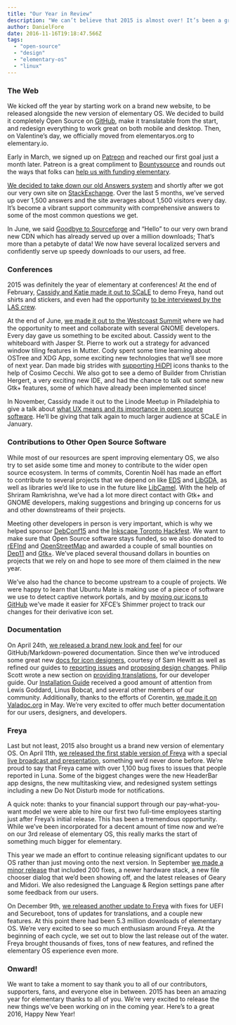 ```yaml
---
title: "Our Year in Review"
description: "We can’t believe that 2015 is almost over! It’s been a great year for elementary. So much has happened and we’re super excited to see what 2016 has in store. To get into the New Year’s Eve spirit, here’s our year in review!"
author: DanielFore
date: 2016-11-16T19:18:47.566Z
tags:
  - "open-source"
  - "design"
  - "elementary-os"
  - "linux"
---
```


### The Web

We kicked off the year by starting work on a brand new website, to be released alongside the new version of elementary OS. We decided to build it completely Open Source on [GitHub](http://t.umblr.com/redirect?z=https%3A%2F%2Fgithub.com%2Felementary%2Fmvp&t=ZjJhMzY5MzVjOTViMmVkMWEzNjNmZmQ1M2IwNjc0ODIxOTVlMjBlNix6Yk5MS1lCdQ%3D%3D&b=t%3AibgnuWZACL4bF6AGZWyLrg&m=0), make it translatable from the start, and redesign everything to work great on both mobile and desktop. Then, on Valentine’s day, we officially moved from elementaryos.org to elementary.io.

Early in March, we signed up on [Patreon](http://t.umblr.com/redirect?z=https%3A%2F%2Fwww.patreon.com%2Felementary&t=Nzg3YjExYmJjZWVlNmNhZjAwZDQ2ODViZDgzMmJiNjQxZWJjOWI2Yix6Yk5MS1lCdQ%3D%3D&b=t%3AibgnuWZACL4bF6AGZWyLrg&m=0) and reached our first goal just a month later. Patreon is a great compliment to [Bountysource](http://t.umblr.com/redirect?z=https%3A%2F%2Fwww.bountysource.com%2Fteams%2Felementary&t=ZmJmN2RmNmZhYjU0NTAyZGFjNDAwMzY3NDQ0MzhiNWFlMjA1YTQ0Yyx6Yk5MS1lCdQ%3D%3D&b=t%3AibgnuWZACL4bF6AGZWyLrg&m=0) and rounds out the ways that folks can [help us with funding elementary](http://t.umblr.com/redirect?z=https%3A%2F%2Felementary.io%2Fget-involved%23funding&t=YTU5ZTVlNTUyODc2NWQyYzYyYzI5MDJiN2MxNzEzZGMyZTdmZmIxZix6Yk5MS1lCdQ%3D%3D&b=t%3AibgnuWZACL4bF6AGZWyLrg&m=0).

[We decided to take down our old Answers system](http://blog.elementary.io/post/115151460806/answers-is-going-offline) and shortly after we got our very own site on [StackExchange](http://t.umblr.com/redirect?z=http%3A%2F%2Felementaryos.stackexchange.com%2F&t=ZGVmOWI4YmQxZDhkZmU0YTA1NDZlYWNlMWNlMGMzNTYyNGM4MzM3NCx6Yk5MS1lCdQ%3D%3D&b=t%3AibgnuWZACL4bF6AGZWyLrg&m=0). Over the last 5 months, we’ve served up over 1,500 answers and the site averages about 1,500 visitors every day. It’s become a vibrant support community with comprehensive answers to some of the most common questions we get.

In June, we said [Goodbye to Sourceforge](http://blog.elementary.io/post/121768724076/goodbye-sourceforge) and “Hello” to our very own brand new CDN which has already served up over a million downloads; That’s more than a petabyte of data! We now have several localized servers and confidently serve up speedy downloads to our users, ad free.

### Conferences

2015 was definitely the year of elementary at conferences! At the end of February, [Cassidy and Katie made it out to SCaLE](http://blog.elementary.io/post/111595584456/were-at-scale-13x) to demo Freya, hand out shirts and stickers, and even had the opportunity [to be interviewed by the LAS crew](http://t.umblr.com/redirect?z=https%3A%2F%2Fyoutu.be%2FUXvGbEYeWp0%3Ft%3D1h4m47s&t=ZmNiY2Y2ZWMwYWU5YjRlMzY3ZDE2YWM2NTI5ZmI3MjYxNjgyZjRmMCx6Yk5MS1lCdQ%3D%3D&b=t%3AibgnuWZACL4bF6AGZWyLrg&m=0).


At the end of June, [we made it out to the Westcoast Summit](http://blog.elementary.io/post/122973077471/gnome-west-coast-summit) where we had the opportunity to meet and collaborate with several GNOME developers. Every day gave us something to be excited about. Cassidy went to the whiteboard with Jasper St. Pierre to work out a strategy for advanced window tiling features in Mutter. Cody spent some time learning about OSTree and XDG App, some exciting new technologies that we’ll see more of next year. Dan made big strides with [supporting HiDPI](http://blog.elementary.io/post/124193007916/whats-up-with-hidpi-icons) icons thanks to the help of Cosimo Cecchi. We also got to see a demo of Builder from Christian Hergert, a very exciting new IDE, and had the chance to talk out some new Gtk+ features, some of which have already been implemented since!

In November, Cassidy made it out to the Linode Meetup in Philadelphia to give a talk about [what UX means and its importance in open source software](http://t.umblr.com/redirect?z=https%3A%2F%2Fyoutu.be%2F52Mgrv8vtmI&t=M2VlZDI3NzY5ZjkyMzU3NTQzOWZkODE4NzA5OGNlYjc3NDAyMTY5OSx6Yk5MS1lCdQ%3D%3D&b=t%3AibgnuWZACL4bF6AGZWyLrg&m=0). He’ll be giving that talk again to much larger audience at SCaLE in January.


### Contributions to Other Open Source Software

While most of our resources are spent improving elementary OS, we also try to set aside some time and money to contribute to the wider open source ecosystem. In terms of commits, Corentin Noël has made an effort to contribute to several projects that we depend on like [EDS](http://t.umblr.com/redirect?z=https%3A%2F%2Fgit.gnome.org%2Fbrowse%2Fevolution-data-server%2Flog%2F%3Fqt%3Dauthor%26q%3Dtintou&t=MDE0YTU5MTAwYzljOWJiNzAwY2JhZWYzMGQ0ODQzNmIyMTczZmYwYyx6Yk5MS1lCdQ%3D%3D&b=t%3AibgnuWZACL4bF6AGZWyLrg&m=0) and [LibGDA](http://t.umblr.com/redirect?z=https%3A%2F%2Fgit.gnome.org%2Fbrowse%2Flibgda%2Flog%2F%3Fid%3D43206eb0b3cabc55c391420fd29b2792638bb6ee%26qt%3Dauthor%26q%3Dcorentin%2540elementary.io&t=ZWUyYmI3MjFkYjNiN2QyZjkyMWI5ODU1OGFmZDVmMzIzODk5NTkyNix6Yk5MS1lCdQ%3D%3D&b=t%3AibgnuWZACL4bF6AGZWyLrg&m=0), as well as libraries we’d like to use in the future like [LibCamel](http://t.umblr.com/redirect?z=https%3A%2F%2Fgit.gnome.org%2Fbrowse%2Fevolution-data-server%2Flog%2F%3Fqt%3Dauthor%26q%3DCorentin%2BNo%25C3%25ABl&t=MTRmNzY5NWM5MjA3ZWU2YTQ4OWM3YmU2ODJjZjhhMzMwYjgzZTcwNyx6Yk5MS1lCdQ%3D%3D&b=t%3AibgnuWZACL4bF6AGZWyLrg&m=0). With the help of Shriram Ramkrishna, we’ve had a lot more direct contact with Gtk+ and GNOME developers, making suggestions and bringing up concerns for us and other downstreams of their projects.

Meeting other developers in person is very important, which is why we helped sponsor [DebConf15](http://t.umblr.com/redirect?z=http%3A%2F%2Fdebconf15.debconf.org%2Fsponsors.xhtml&t=YmQ4Y2FkNGMzNDMyYWQ0YWNhMDYyOGFlOTkyOTYwYTU2NGJjNDUxZix6Yk5MS1lCdQ%3D%3D&b=t%3AibgnuWZACL4bF6AGZWyLrg&m=0) and the [Inkscape Toronto Hackfest](http://t.umblr.com/redirect?z=https%3A%2F%2Finkscape.org%2Fen%2Fnews%2F2015%2F02%2F25%2Finkscape-developers-need-your-help%2F&t=YWE3MTYxODYwNGJhYzI3NWUzOTVjZmRhM2UwNGNiMmI3NzRlMjkyOSx6Yk5MS1lCdQ%3D%3D&b=t%3AibgnuWZACL4bF6AGZWyLrg&m=0). We want to make sure that Open Source software stays funded, so we also donated to [rEFInd](http://t.umblr.com/redirect?z=http%3A%2F%2Fwww.rodsbooks.com%2Frefind%2F&t=MmEzNTA5YTFiYzg4NzljODEwYTQ1MmU5Mjk5MzQyZDMxNTk4ZmMxZSx6Yk5MS1lCdQ%3D%3D&b=t%3AibgnuWZACL4bF6AGZWyLrg&m=0) and [OpenStreetMap](http://t.umblr.com/redirect?z=http%3A%2F%2Fdonate.openstreetmap.org%2F&t=YjQ5YjVhZmYwYTQ5MWM1NTRmMzJmNTVhZWFhZWJjNWRkY2Y5ZjhiNCx6Yk5MS1lCdQ%3D%3D&b=t%3AibgnuWZACL4bF6AGZWyLrg&m=0) and awarded a couple of small bounties on [Dep11](http://t.umblr.com/redirect?z=https%3A%2F%2Fwww.bountysource.com%2Fissues%2F29051104-be-compatible-with-icon-themes-that-have-different-paths-than-adwaita&t=MTk5ODY4OTA1NzRjY2IzNmZjOGI0MzJjNWJkNDEzYjY0ODkyNDVhYix6Yk5MS1lCdQ%3D%3D&b=t%3AibgnuWZACL4bF6AGZWyLrg&m=0) and [Gtk+](http://t.umblr.com/redirect?z=https%3A%2F%2Fwww.bountysource.com%2Fissues%2F3444113-combobox-is-styled-like-the-last-child-if-linked-class-applied-even-if-it-s-the-first-child&t=MmZiNjExNzdiOGM3ZGY3NzdiMzM2MGVjOTE3NTU5M2JmMDNlNGRjZix6Yk5MS1lCdQ%3D%3D&b=t%3AibgnuWZACL4bF6AGZWyLrg&m=0). We’ve placed several thousand dollars in bounties on projects that we rely on and hope to see more of them claimed in the new year.

We’ve also had the chance to become upstream to a couple of projects. We were happy to learn that Ubuntu Mate is making use of a piece of software we use to detect captive network portals, and by [moving our icons to GitHub](http://blog.elementary.io/post/134767422086/elementary-icons-move-to-github) we’ve made it easier for XFCE’s Shimmer project to track our changes for their derivative icon set.

### Documentation

On April 24th, [we released a brand new look and feel](http://blog.elementary.io/post/117276293641/rock-out-with-your-docs-out) for our GitHub/Markdown-powered documentation. Since then we’ve introduced some great new [docs for icon designers](http://t.umblr.com/redirect?z=https%3A%2F%2Felementary.io%2Fdocs%2Fhuman-interface-guidelines%23iconography&t=NGIxODIzMWIxYjEyNjBjZjBjYThjZTE2OWFjY2U1YWQ2MjUyNmY5MSx6Yk5MS1lCdQ%3D%3D&b=t%3AibgnuWZACL4bF6AGZWyLrg&m=0), courtesy of Sam Hewitt as well as refined our guides to [reporting issues](http://t.umblr.com/redirect?z=https%3A%2F%2Felementary.io%2Fdocs%2Fcode%2Freference%23reporting-bugs&t=NWQ5NTcyOWI1ZjQ5MTUwMjk5NWE2ZTY5OTgyZDNiZjAwZTAxNTc1MCx6Yk5MS1lCdQ%3D%3D&b=t%3AibgnuWZACL4bF6AGZWyLrg&m=0) and [proposing design changes](http://t.umblr.com/redirect?z=https%3A%2F%2Felementary.io%2Fdocs%2Fcode%2Freference%23proposing-design-changes&t=YzUxOWZkYzAwMGNjNTNlZTYwZGZkYjVmNDgwNWFhMmYyOTc5NTljZCx6Yk5MS1lCdQ%3D%3D&b=t%3AibgnuWZACL4bF6AGZWyLrg&m=0). Philip Scott wrote a new section on [providing translations](http://t.umblr.com/redirect?z=https%3A%2F%2Felementary.io%2Fdocs%2Fcode%2Fgetting-started%23Adding-Translations&t=ZDlhZThmMGUxNzA4ZTMyM2FlNGQzN2M4ZjdjODk3NmRhOTk3OGYyYix6Yk5MS1lCdQ%3D%3D&b=t%3AibgnuWZACL4bF6AGZWyLrg&m=0), for our developer guide. Our [Installation Guide](http://t.umblr.com/redirect?z=https%3A%2F%2Felementary.io%2Fdocs%2Finstallation&t=MDMwZWVhZmFkMjA2NTU5YjM4ZjI1N2Y2ZGU4NzVmMzMzM2M2ZDAxMCx6Yk5MS1lCdQ%3D%3D&b=t%3AibgnuWZACL4bF6AGZWyLrg&m=0) received a good amount of attention from Lewis Goddard, Linus Bobcat, and several other members of our community. Additionally, thanks to the efforts of Corentin, [we made it on Valadoc.org](http://blog.elementary.io/post/118711666686/were-on-valadoc) in May. We’re very excited to offer much better documentation for our users, designers, and developers.

### Freya

Last but not least, 2015 also brought us a brand new version of elementary OS. On April 11th, [we released the first stable version of Freya](http://blog.elementary.io/post/116134677986/freya-is-here) with a special [live broadcast and presentation](http://t.umblr.com/redirect?z=https%3A%2F%2Fwww.youtube.com%2Fwatch%3Fv%3DwtxmBJKMrDI&t=NTJkYTQ1ZTZmZmUxZjVhNTYyZDk5ZDE2ZmE3NWFmODc1ZTlmNDBlMSx6Yk5MS1lCdQ%3D%3D&b=t%3AibgnuWZACL4bF6AGZWyLrg&m=0), something we’d never done before. We’re proud to say that Freya came with over 1,100 bug fixes to issues that people reported in Luna. Some of the biggest changes were the new HeaderBar app designs, the new multitasking view, and redesigned system settings including a new Do Not Disturb mode for notifications.


A quick note: thanks to your financial support through our pay-what-you-want model we were able to hire our first two full-time employees starting just after Freya’s initial release. This has been a tremendous opportunity. While we’ve been incorporated for a decent amount of time now and we’re on our 3rd release of elementary OS, this really marks the start of something much bigger for elementary.

This year we made an effort to continue releasing significant updates to our OS rather than just moving onto the next version. In September [we made a minor release](http://blog.elementary.io/post/128271333121/freya-031-is-here) that included 200 fixes, a newer hardware stack, a new file chooser dialog that we’d been showing off, and the latest releases of Geary and Midori. We also redesigned the Language & Region settings pane after some feedback from our users.

On December 9th, [we released another update to Freya](http://blog.elementary.io/post/134884577281/freya-032-released) with fixes for UEFI and Secureboot, tons of updates for translations, and a couple new features. At this point there had been 5.3 million downloads of elementary OS. We’re very excited to see so much enthusiasm around Freya. At the beginning of each cycle, we set out to blow the last release out of the water. Freya brought thousands of fixes, tons of new features, and refined the elementary OS experience even more.

### Onward!

We want to take a moment to say thank you to all of our contributors, supporters, fans, and everyone else in between. 2015 has been an amazing year for elementary thanks to all of you. We’re very excited to release the new things we’ve been working on in the coming year. Here’s to a great 2016, Happy New Year!